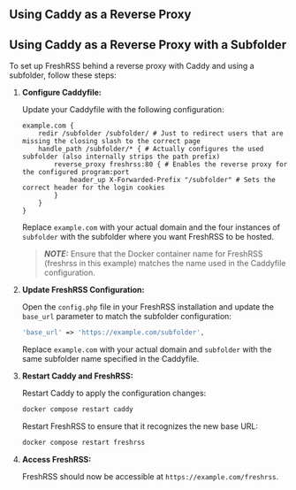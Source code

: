 ## Using Caddy as a Reverse Proxy

## Using Caddy as a Reverse Proxy with a Subfolder

To set up FreshRSS behind a reverse proxy with Caddy and using a subfolder, follow these steps:

1. **Configure Caddyfile:**

    Update your Caddyfile with the following configuration:

    ``` caddy
	example.com {
		redir /subfolder /subfolder/ # Just to redirect users that are missing the closing slash to the correct page
		handle_path /subfolder/* { # Actually configures the used subfolder (also internally strips the path prefix)
			reverse_proxy freshrss:80 { # Enables the reverse proxy for the configured program:port
				header_up X-Forwarded-Prefix "/subfolder" # Sets the correct header for the login cookies
			}
		}
	}
    ```

    Replace `example.com` with your actual domain and the four instances of `subfolder` with the subfolder where you want FreshRSS to be hosted.

    > **_NOTE:_** Ensure that the Docker container name for FreshRSS (freshrss in this example) matches the name used in the Caddyfile configuration.

2. **Update FreshRSS Configuration:**

    Open the `config.php` file in your FreshRSS installation and update the `base_url` parameter to match the subfolder configuration:

    ```php
    'base_url' => 'https://example.com/subfolder',
    ```

    Replace `example.com` with your actual domain and `subfolder` with the same subfolder name specified in the Caddyfile.

3. **Restart Caddy and FreshRSS:**

    Restart Caddy to apply the configuration changes:

    ```bash
    docker compose restart caddy
    ```

    Restart FreshRSS to ensure that it recognizes the new base URL:

    ```bash
    docker compose restart freshrss
    ```

4. **Access FreshRSS:**

    FreshRSS should now be accessible at `https://example.com/freshrss`.
